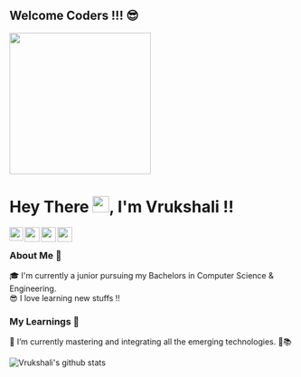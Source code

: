 <h2> Welcome Coders !!! 😎 </h2>

<img src="https://miro.medium.com/max/875/1*zm5NLjdhGd3VVTA2u-xEPg.gif" width="250px" align="middle">

#  Hey There <img src="https://github.com/TheDudeThatCode/TheDudeThatCode/blob/master/Assets/Hi.gif" width="29px">, I'm Vrukshali !!

<a href="https://www.linkedin.com/in/vrukshali-torawane-4172bb1a0/">
  <img align="left" width="24px" src="https://cdn.jsdelivr.net/npm/simple-icons@v3/icons/linkedin.svg"  /> 
 </a> 
 <a href="https://twitter.com/vrukshali77">
  <img align="left" width="26px" src="https://cdn.jsdelivr.net/npm/simple-icons@v3/icons/twitter.svg"   />
</a>
<a href="mailto:vrukshalitorawane@gmail.com">
  <img align="left" width="26px" src="https://cdn.jsdelivr.net/npm/simple-icons@v3/icons/gmail.svg"   />
</a>
<a href="https://vrukshalitorawane.medium.com/">
  <img align="left" width="26px" src="https://cdn.jsdelivr.net/npm/simple-icons@v3/icons/medium.svg"   />
</a>

<br />

### About Me 🤠 <br />
🎓 I'm currently a junior pursuing my Bachelors in Computer Science & Engineering. <br />
😎 I love learning new stuffs !! <br />

### My Learnings 🔭
🌱 I’m currently mastering and integrating all the emerging technologies. 📖📚

![Vrukshali's github stats](https://github-readme-stats.vercel.app/api?username=Vrukshali-26&hide=issues&show_icons=true&theme=highcontrast)
